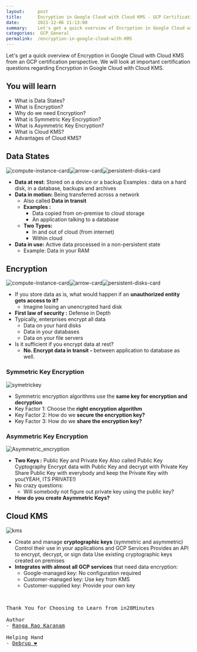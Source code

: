```yaml
---
layout:     post
title:      Encryption in Google Cloud with Cloud KMS - GCP Certification Cheat Sheet
date:       2021-12-06 11:13:00
summary:    Let's get a quick overview of Encryption in Google Cloud with Cloud KMS from an GCP certification perspective. We will look at important certification questions regarding Encryption in Google Cloud with Cloud KMS.
categories:  GCP_General
permalink:  /encryption-in-google-cloud-with-KMS
---
```


Let's get a quick overview of Encryption in Google Cloud with Cloud KMS from an GCP certification perspective. We will look at important certification questions regarding Encryption in Google Cloud with Cloud KMS.

## You will learn
- What is Data States?
- What is Encryption?
- Why do we need Encryption?
- What is Symmetric Key Encryption?
- What is Asymmetric Key Encryption?
- What is Cloud KMS?
- Advantages of Cloud KMS?


## Data States
   ![compute-instance-card](https://user-images.githubusercontent.com/57451228/144869368-dd3cb711-7861-4acd-8467-922bb9e36d36.png)![arrow-card](https://user-images.githubusercontent.com/57451228/144869384-d3e48e9d-72be-4e07-bbc5-2a7fabaa07fe.png)![persistent-disks-card](https://user-images.githubusercontent.com/57451228/144869399-a7efe4ff-4347-4195-9b47-51d9de400d69.png)


 
    
- **Data at rest**: Stored on a device or a backup
Examples : data on a hard disk, in a database, backups and archives
- **Data in motion:** Being transferred across a network
  - Also called **Data in transit**
  - **Examples :**
      - Data copied from on-premise to cloud storage
      - An application talking to a database
  - **Two Types:**
      - In and out of cloud (from internet)
      - Within cloud
- **Data in use:** Active data processed in a non-persistent state
   - Example: Data in your RAM

## Encryption
 ![compute-instance-card](https://user-images.githubusercontent.com/57451228/144869368-dd3cb711-7861-4acd-8467-922bb9e36d36.png)![arrow-card](https://user-images.githubusercontent.com/57451228/144869384-d3e48e9d-72be-4e07-bbc5-2a7fabaa07fe.png)![persistent-disks-card](https://user-images.githubusercontent.com/57451228/144869399-a7efe4ff-4347-4195-9b47-51d9de400d69.png)
 
- If you store data as is, what would happen if an **unauthorized entity gets access to it?**
  - Imagine losing an unencrypted hard disk
- **First law of security :** Defense in Depth
- Typically, enterprises encrypt all data
  - Data on your hard disks
  - Data in your databases
  - Data on your file servers
- Is it sufficient if you encrypt data at rest?
  - **No. Encrypt data in transit -** between application to database as well.
   
### Symmetric Key Encryption
![symetrickey](https://user-images.githubusercontent.com/57451228/144870527-fbf574e6-8718-44d9-a87d-1c9821900fe0.png)

- Symmetric encryption algorithms use the **same key for encryption and decryption**
- Key Factor 1: Choose the **right encryption algorithm**
- Key Factor 2: How do we **secure the encryption key?**
- Key Factor 3: How do we **share the encryption key?**

### Asymmetric Key Encryption
![Asymmetric_encryption](https://user-images.githubusercontent.com/57451228/144870702-777536a0-ae97-44e5-a56e-850d12afe5f3.png)

- **Two Keys :** Public Key and Private Key
Also called Public Key Cyptography
Encrypt data with Public Key and decrypt with Private Key
Share Public Key with everybody and keep the Private Key with you(YEAH, ITS PRIVATE!)
- No crazy questions:
  - Will somebody not figure out private key using the public key?
- **How do you create Asymmetric Keys?**

## Cloud KMS

![kms](https://user-images.githubusercontent.com/57451228/144871178-e94ef009-0a9e-4e1c-9df3-e45e32add0f2.png)

- Create and manage **cryptographic keys** (symmetric and asymmetric)
Control their use in your applications and GCP Services
Provides an API to encrypt, decrypt, or sign data
Use existing cryptographic keys created on premises
- **Integrates with almost all GCP services** that need data encryption:
  - Google-managed key: No configuration required
  - Customer-managed key: Use key from KMS
  - Customer-supplied key: Provide your own key


<BR/>


<pre>
Thank You for Choosing to Learn from in28Minutes

Author
- <a href="https://www.linkedin.com/in/rangakaranam/">Ranga Rao Karanam</a>

Helping Hand
- <a href="https://www.linkedin.com/in/debrup-365/">Debrup ❤️</a>
</pre>
